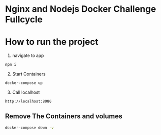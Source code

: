 # Nginx and Nodejs Docker Challenge Fullcycle

# How to run the project
1. navigate to app
```bash
npm i
```

2. Start Containers
   
```bash
docker-compose up
```

3. Call localhost

```
http://localhost:8080
```

## Remove The Containers and volumes

```bash
docker-compose down -v
```